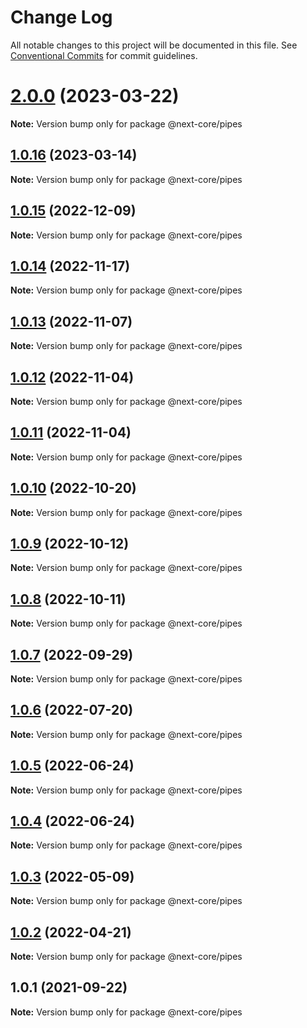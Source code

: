 # Change Log

All notable changes to this project will be documented in this file.
See [Conventional Commits](https://conventionalcommits.org) for commit guidelines.

# [2.0.0](https://github.com/easyops-cn/next-core/compare/@next-core/pipes@1.0.16...@next-core/pipes@2.0.0) (2023-03-22)

**Note:** Version bump only for package @next-core/pipes

## [1.0.16](https://github.com/easyops-cn/next-core/compare/@next-core/pipes@1.0.15...@next-core/pipes@1.0.16) (2023-03-14)

**Note:** Version bump only for package @next-core/pipes

## [1.0.15](https://github.com/easyops-cn/next-core/compare/@next-core/pipes@1.0.14...@next-core/pipes@1.0.15) (2022-12-09)

**Note:** Version bump only for package @next-core/pipes

## [1.0.14](https://github.com/easyops-cn/next-core/compare/@next-core/pipes@1.0.13...@next-core/pipes@1.0.14) (2022-11-17)

**Note:** Version bump only for package @next-core/pipes

## [1.0.13](https://github.com/easyops-cn/next-core/compare/@next-core/pipes@1.0.12...@next-core/pipes@1.0.13) (2022-11-07)

**Note:** Version bump only for package @next-core/pipes

## [1.0.12](https://github.com/easyops-cn/next-core/compare/@next-core/pipes@1.0.11...@next-core/pipes@1.0.12) (2022-11-04)

**Note:** Version bump only for package @next-core/pipes

## [1.0.11](https://github.com/easyops-cn/next-core/compare/@next-core/pipes@1.0.10...@next-core/pipes@1.0.11) (2022-11-04)

**Note:** Version bump only for package @next-core/pipes

## [1.0.10](https://github.com/easyops-cn/next-core/compare/@next-core/pipes@1.0.9...@next-core/pipes@1.0.10) (2022-10-20)

**Note:** Version bump only for package @next-core/pipes

## [1.0.9](https://github.com/easyops-cn/next-core/compare/@next-core/pipes@1.0.8...@next-core/pipes@1.0.9) (2022-10-12)

**Note:** Version bump only for package @next-core/pipes

## [1.0.8](https://github.com/easyops-cn/next-core/compare/@next-core/pipes@1.0.7...@next-core/pipes@1.0.8) (2022-10-11)

**Note:** Version bump only for package @next-core/pipes

## [1.0.7](https://github.com/easyops-cn/next-core/compare/@next-core/pipes@1.0.6...@next-core/pipes@1.0.7) (2022-09-29)

**Note:** Version bump only for package @next-core/pipes

## [1.0.6](https://github.com/easyops-cn/next-core/compare/@next-core/pipes@1.0.5...@next-core/pipes@1.0.6) (2022-07-20)

**Note:** Version bump only for package @next-core/pipes

## [1.0.5](https://github.com/easyops-cn/next-core/compare/@next-core/pipes@1.0.4...@next-core/pipes@1.0.5) (2022-06-24)

**Note:** Version bump only for package @next-core/pipes

## [1.0.4](https://github.com/easyops-cn/next-core/compare/@next-core/pipes@1.0.3...@next-core/pipes@1.0.4) (2022-06-24)

**Note:** Version bump only for package @next-core/pipes

## [1.0.3](https://github.com/easyops-cn/next-core/compare/@next-core/pipes@1.0.2...@next-core/pipes@1.0.3) (2022-05-09)

**Note:** Version bump only for package @next-core/pipes

## [1.0.2](https://github.com/easyops-cn/next-core/compare/@next-core/pipes@1.0.1...@next-core/pipes@1.0.2) (2022-04-21)

**Note:** Version bump only for package @next-core/pipes

## 1.0.1 (2021-09-22)

**Note:** Version bump only for package @next-core/pipes
